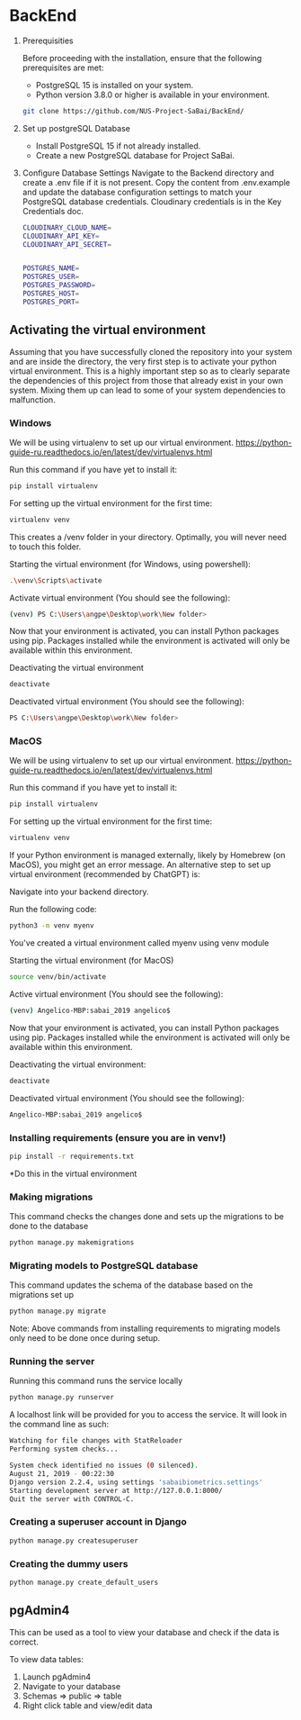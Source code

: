 # BackEnd

1. Prerequisities

   Before proceeding with the installation, ensure that the following prerequisites are met:
   - PostgreSQL 15 is installed on your system.
   - Python version 3.8.0 or higher is available in your environment.

   ```bash
   git clone https://github.com/NUS-Project-SaBai/BackEnd/
   ```

2. Set up postgreSQL Database
   - Install PostgreSQL 15 if not already installed.
   - Create a new PostgreSQL database for Project SaBai.

3. Configure Database Settings
   Navigate to the Backend directory and create a .env file if it is not present. Copy the content from .env.example and update the database configuration settings to match your PostgreSQL database credentials. Cloudinary credentials is in the Key Credentials doc.

   ```bash
   CLOUDINARY_CLOUD_NAME=
   CLOUDINARY_API_KEY=
   CLOUDINARY_API_SECRET=


   POSTGRES_NAME=
   POSTGRES_USER=
   POSTGRES_PASSWORD=
   POSTGRES_HOST=
   POSTGRES_PORT=
   ```

## Activating the virtual environment

   Assuming that you have successfully cloned the repository into your system and are inside the directory, the very first step is to activate your python virtual environment. This is a highly important step so as to clearly separate the dependencies of this project from those that already exist in your own system. Mixing them up can lead to some of your system dependencies to malfunction.

### Windows

   We will be using virtualenv to set up our virtual environment. <https://python-guide-ru.readthedocs.io/en/latest/dev/virtualenvs.html>

   Run this command if you have yet to install it:

   ```bash
   pip install virtualenv 
   ```

   For setting up the virtual environment for the first time:

   ```bash
   virtualenv venv 
   ```

   This creates a /venv folder in your directory. Optimally, you will never need to touch this folder.

   Starting the virtual environment (for Windows, using powershell):

   ```bash
   .\venv\Scripts\activate
   ```

   Activate virtual environment (You should see the following):

   ```bash
   (venv) PS C:\Users\angpe\Desktop\work\New folder>
   ```

   Now that your environment is activated, you can install Python packages using pip. Packages installed while the environment is activated will only be available within this environment.

   Deactivating the virtual environment

   ```bash
   deactivate
   ```

   Deactivated virtual environment (You should see the following):

   ```bash
   PS C:\Users\angpe\Desktop\work\New folder>
   ```

### MacOS

We will be using virtualenv to set up our virtual environment. <https://python-guide-ru.readthedocs.io/en/latest/dev/virtualenvs.html>

Run this command if you have yet to install it:

```bash
pip install virtualenv
```

For setting up the virtual environment for the first time:

```bash
virtualenv venv 
```

If your Python environment is managed externally, likely by Homebrew (on MacOS), you might get an error message. An alternative step to set up virtual environment (recommended by ChatGPT) is:

Navigate into your backend directory.

Run the following code:

```bash
python3 -m venv myenv
```

You've created a virtual environment called myenv using venv module

Starting the virtual environment (for MacOS)

```bash
source venv/bin/activate
```

Active virtual environment (You should see the following):

```bash
(venv) Angelico-MBP:sabai_2019 angelico$
```

Now that your environment is activated, you can install Python packages using pip. Packages installed while the environment is activated will only be available within this environment.

Deactivating the virtual environment:

```bash
deactivate
```

Deactivated virtual environment (You should see the following):

```bash
Angelico-MBP:sabai_2019 angelico$
```

### Installing requirements (ensure you are in venv!)

```bash
pip install -r requirements.txt
```

*Do this in the virtual environment

### Making migrations

This command checks the changes done and sets up the migrations to be done to the database

```bash
python manage.py makemigrations
```

### Migrating models to PostgreSQL database

This command updates the schema of the database based on the migrations set up

```bash
python manage.py migrate
```

Note: Above commands from installing requirements to migrating models only need to be done once during setup.

### Running the server

Running this command runs the service locally

```bash
python manage.py runserver
```

A localhost link will be provided for you to access the service. It will look in the command line as such:

```bash
Watching for file changes with StatReloader
Performing system checks...

System check identified no issues (0 silenced).
August 21, 2019 - 00:22:30
Django version 2.2.4, using settings 'sabaibiometrics.settings'
Starting development server at http://127.0.0.1:8000/
Quit the server with CONTROL-C.
```

### Creating a superuser account in Django

```bash
python manage.py createsuperuser
```

### Creating the dummy users

```bash
python manage.py create_default_users
```

## pgAdmin4

   This can be used as a tool to view your database and check if the data is correct.

   To view data tables:

   1. Launch pgAdmin4
   2. Navigate to your database
   3. Schemas => public => table
   4. Right click table and view/edit data
